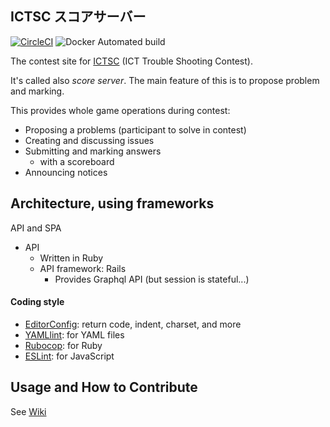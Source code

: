 ICTSC スコアサーバー
---

[![CircleCI](https://circleci.com/gh/ictsc/ictsc-score-server.svg?style=svg)](https://circleci.com/gh/ictsc/ictsc-score-server)
![Docker Automated build](https://img.shields.io/docker/automated/upluse10/ictsc-score-server.svg)

The contest site for [ICTSC](http://icttoracon.net/) (ICT Trouble Shooting Contest).

It's called also *score server*.  The main feature of this is to propose problem and marking.

This provides whole game operations during contest:

- Proposing a problems (participant to solve in contest)
- Creating and discussing issues
- Submitting and marking answers
  - with a scoreboard
- Announcing notices

## Architecture, using frameworks

API and SPA

- API
  - Written in Ruby
  - API framework: Rails
    - Provides Graphql API (but session is stateful...)

#### Coding style

* [EditorConfig](http://editorconfig.org/): return code, indent, charset, and more
* [YAMLlint](https://github.com/adrienverge/yamllint): for YAML files
* [Rubocop](https://github.com/rubocop-hq/rubocop): for Ruby
* [ESLint](https://eslint.org/): for JavaScript


## Usage and How to Contribute

See [Wiki](https://github.com/ictsc/ictsc-score-server/wiki)

